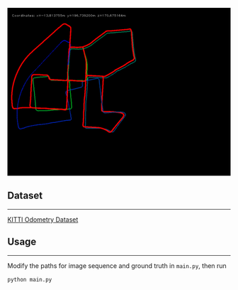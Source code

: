 
![alt output](map.png)

## Dataset
---
[KITTI Odometry Dataset](http://www.cvlibs.net/datasets/kitti/eval_odometry.php)


## Usage
---
Modify the paths for image sequence and ground truth in `main.py`, then run
```python
python main.py
```